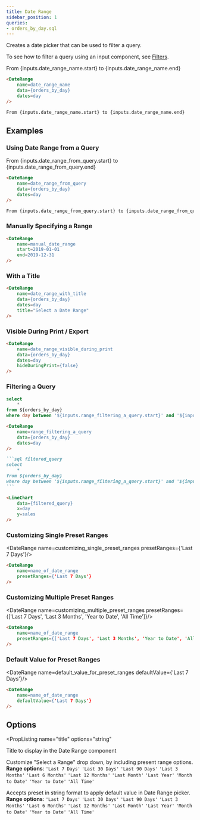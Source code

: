 ```yaml
---
title: Date Range
sidebar_position: 1
queries: 
- orders_by_day.sql
---
```


Creates a date picker that can be used to filter a query.

To see how to filter a query using an input component, see [Filters](/core-concepts/filters).

<DateRange
    name=date_range_name
    data={orders_by_day}
    dates=day
/>

From {inputs.date_range_name.start} to {inputs.date_range_name.end}

````markdown
<DateRange
    name=date_range_name
    data={orders_by_day}
    dates=day
/>

From {inputs.date_range_name.start} to {inputs.date_range_name.end}
````

## Examples

### Using Date Range from a Query

<DateRange
    name=date_range_from_query
    data={orders_by_day}
    dates=day
/>

From {inputs.date_range_from_query.start} to {inputs.date_range_from_query.end}

````markdown
<DateRange
    name=date_range_from_query
    data={orders_by_day}
    dates=day
/>

From {inputs.date_range_from_query.start} to {inputs.date_range_from_query.end}
````

### Manually Specifying a Range

<DateRange
    name=manual_date_range
    start=2019-01-01
    end=2019-12-31
/>

```markdown
<DateRange
    name=manual_date_range
    start=2019-01-01
    end=2019-12-31
/>
```


### With a Title

<DateRange
    name=date_range_with_title
    data={orders_by_day}
    dates=day
    title="Select a Date Range"
/>

```markdown
<DateRange
    name=date_range_with_title
    data={orders_by_day}
    dates=day
    title="Select a Date Range"
/>
```

### Visible During Print / Export

<DateRange
    name=date_range_visible_during_print
    data={orders_by_day}
    dates=day
    hideDuringPrint={false}
/>

````markdown
<DateRange
    name=date_range_visible_during_print
    data={orders_by_day}
    dates=day
    hideDuringPrint={false}
/>
````

### Filtering a Query

<DateRange
    name=range_filtering_a_query
    data={orders_by_day}
    dates=day
/>

```sql filtered_query
select 
    *
from ${orders_by_day}
where day between '${inputs.range_filtering_a_query.start}' and '${inputs.range_filtering_a_query.end}'
```

<LineChart
    data={filtered_query}
    x=day
    y=sales
/>



````markdown
<DateRange
    name=range_filtering_a_query
    data={orders_by_day}
    dates=day
/>

```sql filtered_query
select 
    *
from ${orders_by_day}
where day between '${inputs.range_filtering_a_query.start}' and '${inputs.range_filtering_a_query.end}'
```

<LineChart
    data={filtered_query}
    x=day
    y=sales
/>
````
### Customizing Single Preset Ranges

<DateRange name=customizing_single_preset_ranges presetRanges={'Last 7 Days'}/>

```markdown
<DateRange
    name=name_of_date_range
    presetRanges={'Last 7 Days'}
/>
```

### Customizing Multiple Preset Ranges

<DateRange name=customizing_multiple_preset_ranges presetRanges={['Last 7 Days', 'Last 3 Months', 'Year to Date', 'All Time']}/>

````markdown
<DateRange
    name=name_of_date_range
    presetRanges={['Last 7 Days', 'Last 3 Months', 'Year to Date', 'All Time']}
/>
````
### Default Value for Preset Ranges

<DateRange name=default_value_for_preset_ranges defaultValue={'Last 7 Days'}/>

````markdown
<DateRange
    name=name_of_date_range
    defaultValue={'Last 7 Days'}
/>
````

## Options

<PropListing 
    name="name"
    description="Name of the DateRange, used to reference the selected values elsewhere as {`{inputs.name.start`} or {`inputs.name.end`}"
    required=true
    options="string"
/>
<PropListing 
    name="data"
    description="Query name, wrapped in curly braces"
    options="query name"
/>
<PropListing 
    name="dates"
    description="Column name from the query containing date range to span"
    options="column name"
/>
<PropListing 
    name="start"
    description="A manually specified start date to use for the range"
    options="string formatted YYYY-MM-DD"
/>
<PropListing 
    name="end"
    description="A manually specified end date to use for the range"
    options="string formatted YYYY-MM-DD"
/>
<PropListing 
    name="title"
    options="string"
>

Title to display in the Date Range component

</PropListing>
<PropListing 
    name="presetRanges"
    options= "string | array of values e.g. {`{['Last 7 Days', 'Last 30 Days']}`}"
    default=undefined
>

Customize "Select a Range" drop down, by including present range options. **Range options**: `'Last 7 Days'` `'Last 30 Days'` `'Last 90 Days'` `'Last 3 Months'` `'Last 6 Months'` `'Last 12 Months'` `'Last Month'` `'Last Year'` `'Month to Date'` `'Year to Date'` `'All Time'`

</PropListing>
<PropListing 
    name="defaultValue"
    options= "string e.g. {'Last 7 Days'} or {'Last 6 Months'}"
    default=undefined
>


Accepts preset in string format to apply default value in Date Range picker. **Range options**: `'Last 7 Days'` `'Last 30 Days'` `'Last 90 Days'` `'Last 3 Months'` `'Last 6 Months'` `'Last 12 Months'` `'Last Month'` `'Last Year'` `'Month to Date'` `'Year to Date'` `'All Time'`

</PropListing>
<PropListing 
    name="hideDuringPrint"
    description="Hide the component when the report is printed"
    options={["true", "false"]}
    default="true"
/>
